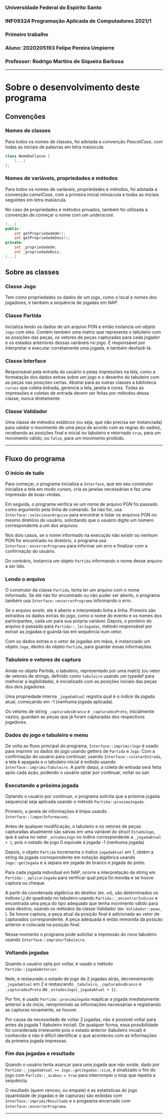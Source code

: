 ### Universidade Federal do Espírito Santo

### INF09324 Programação Aplicada de Computadores 2021/1

### Primeiro trabalho

### Aluno: 2020205193 Felipe Pereira Umpierre

### Professor: Rodrigo Martins de Siqueira Barbosa

---

# Sobre o desenvolvimento deste programa

## Convenções

### Nomes de classes

Para todos os nomes de classes, foi adotada a convenção _PascalCase_, com todas as iniciais de palavras em letra maiúscula.

```cpp
class NomeDaClasse {
    (...)
};
```

### Nomes de variáveis, propriedades e métodos

Para todos os nomes de variáveis, propriedades e métodos, foi adotada a convenção _camelCase_, com a primeira inicial minúscula e todas as iniciais seguintes em letra maiúscula.

No caso de propriedades e métodos privados, também foi utilizada a convenção de começar o nome com um _underscore_.

```cpp
(...)
public:
    int getPropriedadeUm();
    int getPropriedadeDois();
private:
    int _propriedadeUm;
    int _propriedadeDois;
(...)
```

## Sobre as classes

### Classe Jogo

Tem como propriedades os dados de um jogo, como o local e nomes dos jogadores, e também a sequência de jogadas em _NAP_.

### Classe Partida

Inicializa lendo os dados de um arquivo PGN e então instancia um objeto `Jogo` com eles. Contém também uma matriz que representa o tabuleiro com as posições das peças, os vetores de peças capturadas para cada jogador e os estados anteriores dessas variáveis no jogo. É responsável por interpretar e executar corretamente uma jogada, e também desfazê-lá.

### Classe Interface

Responsável pela entrada do usuário e pelas impressões na tela, como a formatação dos dados extras sobre um jogo e o desenho do tabuleiro com as peças nas posições certas. Abstrai para as outras classes a biblioteca `curses` que coleta entrada, gerencia a tela, janela e cores. Todas as impressões e coletas de entrada devem ser feitas por métodos dessa classe, nunca diretamente.

### Classe Validador

Uma classe de métodos estáticos (ou seja, que não precisa ser instanciada) para validar o movimento de uma peça de acordo com as regras do xadrez, recebendo as posições final e inicial no tabuleiro e retornado `true`, para um movimento válido, ou `false`, para um movimento proibido.

---

## Fluxo do programa

### O início de tudo

Para começar, o programa inicializa a `Interface`, que em seu construtor inicializa a tela em modo _curses_, cria as janelas necessárias e faz uma impressão de boas-vindas.

Em seguida, o programa verifica se um nome de arquivo PGN foi passado como argumento pela linha de comando. Se não for, usa `Interface::selecionarArquivo` para encontrar e listar os arquivos PGN no mesmo diretório do usuário, solicitando que o usuário digite um número correspondente a um dos arquivos.

Nos dois casos, se o nome informado na execução não existir ou nenhum PGN for encontrado no diretório, o programa usa `Interface::encerrarPrograma` para informar um erro e finalizar com a confirmação do usuário.

Do contrário, instancia um objeto `Partida` informando o nome desse arquivo a ser lido.

### Lendo o arquivo

O construtor da classe `Partida`, tenta ler um arquivo com o nome informado. Se ele não for encontrado ou não puder ser aberto, o programa também usa `Interface::encerrarPrograma` informando o erro.

Se o arquivo existir, ele é aberto e interpretado linha a linha. Primeiro são extraídos os dados extras do jogo, como o nome do evento e os nomes dos participantes, cada um para sua própria variável. Depois, o ponteiro do arquivo é passado para `Partida::_lerJogadas`, método responsável por extrair as jogadas e guardá-las em sequência num vetor.

Com os dados extras e o vetor de jogadas em mãos, é instanciado um objeto `Jogo`, dentro do objeto `Partida`, para guardar essas informações.

### Tabuleiro e vetores de captura

Ainda no objeto Partida, o tabuleiro, representado por uma matriz (ou vetor de vetores de strings, definido como `tabuleiro` usando um typedef para melhorar a legibilidade), é inicializado com as posições iniciais das peças dos dois jogadores.

Uma propriedade interna `_jogadaAtual` registra qual é o índice da jogada atual, começando em -1 (nenhuma jogada aplicada).

Os vetores de string `_capturadosBranco` e `_capturadosPreto`, inicialmente vazios, guardam as peças que já foram capturadas dos respectivos jogadores.

### Dados do jogo e tabuleiro e menu

De volta ao fluxo principal do programa, `Interface::imprimirJogo` é usado para imprimir os dados do jogo usando getters de `Partida` e `Jogo`. Com a confirmação do usuário para continuar, usando `Interface::coletarEntrada`, a tela é apagada e o tabuleiro inicial é exibido usando `Interface::imprimirTabuleiro`. A partir daqui, a coleta de entrada será feita após cada ação, podendo o usuário optar por continuar, voltar ou sair.

### Executando a próxima jogada

Optando o usuário por continuar, o programa solicita que a próxima jogada sequencial seja aplicada usando o método `Partida::proximaJogada`.

Primeiro, a janela de informações é limpa usando `Interface::limparInformacoes`.

Antes de qualquer modificação, o tabuleiro e os vetores de peças capturadas atualmente são salvas em uma variável do struct `EstadoJogo`, que é salva no vetor `_estadosJogo` no índice correspondente a `_jogadaAtual + 1`, pois o estado de jogo 0 equivale à jogada -1 (nenhuma jogada)

Depois, o objeto `Partida` incrementa o índice `jogadaAtual` em 1, obtém a string da jogada correspondente em notação algébrica usando `Jogo::getJogada` e a separa em jogada do branco e jogada do preto.

Para cada jogada individual em NAP, ocorre a interpretação da string em `Partida::_aplicarJogada` para verificar qual peça foi movida e se houve captura ou cheque.

A partir da coordenada algébrica do destino (ex. `e4`), são determinados os índices i,j do quadrado no tabuleiro usando `Partida::_encontrarIndices` e encontrada uma peça do tipo adequado que tenha movimento válido para esse destino, usando os métodos da classe Validador (ex. `Validador::peao_ `). Se houve captura, a peça atual da posição final é adicionada ao vetor de capturados correspondente. A peça adequada é então removida da posição anterior e colocada na posição final.

Nesse momento o programa pode solicitar a impressão do novo tabuleiro usando `Interface::imprimirTabuleiro`.

### Voltando jogadas

Quando o usuário opta por voltar, é usado o método `Partida::jogadaAnterior`.

Nele, é restaurado o estado de jogo de 2 jogadas atrás, decrementando `_jogadaAtual` em 2 e restaurando `_tabuleiro`, `_capturadosBranco` e `_capturadosPreto` de `_estadosJogo[_jogadaAtual + 1]`.

Por fim, é usado `Partida::proximaJogada` reaplicar a jogada imediatamente anterior à do início, reimprimindo as informações necessárias e registrando as capturas novamente, se houver.

Por causa da necessidade de voltar 2 jogadas, não é possível voltar para antes da jogada 1 (tabuleiro inicial). De qualquer forma, essa possibilidade foi considerada irrelevante pois o estado anterior (tabuleiro inicial) é conhecido e não é difícil identificar o que aconteceu com as informações da primeira jogada impressas.

### Fim das jogadas e resultado

Quando o usuário tenta avançar para uma jogada que não existe, dado por `Partida::_jogadaAtual >= Jogo::getJogadas::size`, é sinalizado o fim do jogo com `Partida::_acabou = true` para interromper o loop que repetia a sequência.

O resultado (quem venceu, ou empate) e as estatísticas do jogo (quantidade de jogadas e de capturas) são exibidas com `Interface::imprimirResultado` e o progeama encerrado com `Interface::encerrarPrograma`.

---
